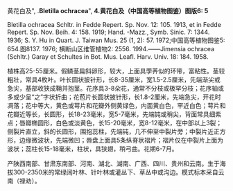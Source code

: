 黄花白及",
.**Bletilla ochracea**",
**4.黄花白及（中国高等植物图鉴）图版6: 5**

Bletilla ochracea Schltr. in Fedde Repert. Sp. Nov. 12: 105. 1913, et in Fedde Repert. Sp. Nov. Beih. 4: 158. 1919; Hand. -Mazz., Symb. Sinic. 7: 1344. 1936; S. Y. Hu in Quart. J. Taiwan Mus. 25 (1, 2): 57. 1972;中国高等植物图鉴5: 654.图8137. 1976; 横断山区维管植物2: 2556. 1994.——Jimensia ochracea (Schltr.) Garay et Schultes in Bot. Mus. Leafl. Harv. Univ. 18: 184. 1958.

植株高25-55厘米。假鳞茎扁斜卵形，较大，上面具荸荠似的环带，富粘性。茎较粗壮，常具4枚叶。叶长圆状披针形，长8-35厘米，宽1.5-2.5厘米，先端渐尖或急尖，基部收狭成鞘并抱茎。花序具3-8朵花，通常不分枝或极罕分枝；花序轴或多或少呈“之”字状折曲；花苞片长圆状披针形，长1.8-2厘米，先端急尖，开花时凋落；花中等大，黄色或萼片和花瓣外侧黄绿色，内面黄白色，罕近白色；萼片和花瓣近等长，长圆形，长18-23毫米，宽5-7毫米，先端钝或稍尖，背面常具细紫点；唇瓣椭圆形，白色或淡黄色，长15-20毫米，宽8-12毫米，在中部以上3裂；侧裂片直立，斜的长圆形，围抱蕊柱，先端钝，几不伸至中裂片旁；中裂片近正方形，边缘微波状，先端微凹；唇盘上面具5条纵脊状褶片；褶片仅在中裂片上面为波状；蕊柱长15-18毫米，柱状，具狭翅，稍弓曲。花期6-7月。

产陕西南部、甘肃东南部、河南、湖北、湖南、广西、四川、贵州和云南。生于海拔300-2350米的常绿阔叶林、针叶林或灌丛下、草丛中或沟边。模式标本采自云南（禄劝）。
